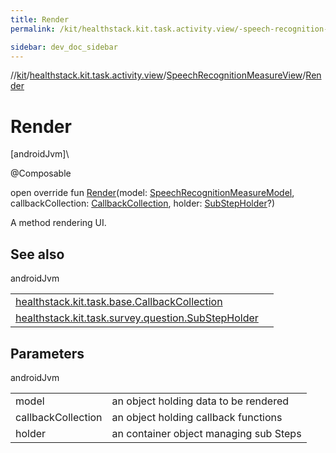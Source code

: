 ```yaml
---
title: Render
permalink: /kit/healthstack.kit.task.activity.view/-speech-recognition-measure-view/-render.html

sidebar: dev_doc_sidebar
---
```

//[kit](../../../kit.html)/[healthstack.kit.task.activity.view](../index.html)/[SpeechRecognitionMeasureView](index.html)/[Render](-render.html)



# Render



[androidJvm]\




@Composable



open override fun [Render](-render.html)(model: [SpeechRecognitionMeasureModel](../../healthstack.kit.task.activity.model/-speech-recognition-measure-model/index.html), callbackCollection: [CallbackCollection](../../healthstack.kit.task.base/-callback-collection/index.html), holder: [SubStepHolder](../../healthstack.kit.task.survey.question/-sub-step-holder/index.html)?)



A method rendering UI.



## See also


androidJvm

| | |
|---|---|
| [healthstack.kit.task.base.CallbackCollection](../../healthstack.kit.task.base/-callback-collection/index.html) |  |
| [healthstack.kit.task.survey.question.SubStepHolder](../../healthstack.kit.task.survey.question/-sub-step-holder/index.html) |  |



## Parameters


androidJvm

| | |
|---|---|
| model | an object holding data to be rendered |
| callbackCollection | an object holding callback functions |
| holder | an container object managing sub Steps |




